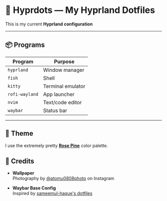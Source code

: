 # 🌸 Hyprdots — My Hyprland Dotfiles

This is my current **Hyprland configuration**

---

## 📦 Programs

| Program        | Purpose             |
|----------------|---------------------|
| `hyprland`     | Window manager      |
| `fish`         | Shell               |
| `kitty`        | Terminal emulator   |
| `rofi-wayland` | App launcher        |
| `nvim`         | Text/code editor    |
| `waybar`       | Status bar          |

---

## 🎨 Theme

I use the extremely pretty [**Rose Pine**](https://rosepinetheme.com/) color palette.

## 🪷 Credits

- **Wallpaper**  
  Photography by [@atomu0808photo](https://www.instagram.com/atomu0808photo/) on Instagram

- **Waybar Base Config**  
  Inspired by [sameemul-haque's dotfiles](https://github.com/sameemul-haque/dotfiles)

